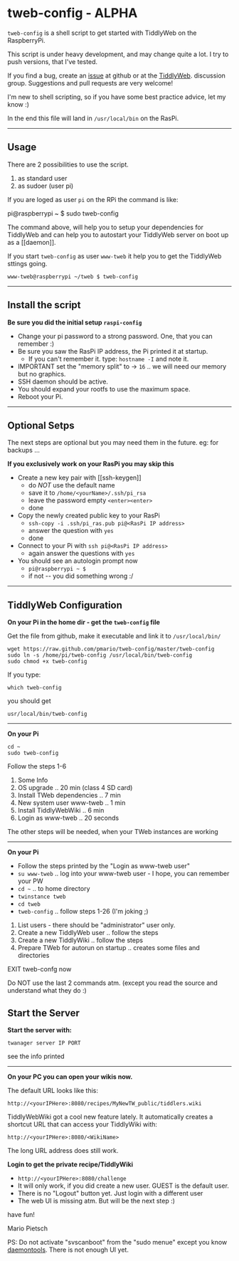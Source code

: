 tweb-config - ALPHA
===========

`tweb-config` is a shell script to get started with TiddlyWeb on the RaspberryPi.

This script is under heavy development, and may change quite a lot. I try to push versions, that I've tested.

If you find a bug, create an [issue](https://github.com/pmario/tweb-config/issues) at github or at the [TiddlyWeb](https://groups.google.com/forum/?hl=en&fromgroups#!forum/tiddlyweb). discussion group. Suggestions and pull requests are very welcome!

I'm new to shell scripting, so if you have some best practice advice, let my know :)

In the end this file will land in `/usr/local/bin` on the RasPi.

----

Usage
-----

There are 2 possibilities to use the script.

 1. as standard user
 2. as sudoer (user pi)

If you are loged as user `pi` on the RPi the command is like: 

 pi@raspberrypi ~ $ sudo tweb-config
   

The command above, will help you to setup your dependencies for TiddlyWeb and can help you to autostart your TiddlyWeb server on boot up as a [[daemon]].


If you start `tweb-config` as user `www-tweb` it help you to get the TiddlyWeb sttings going.

	www-tweb@raspberrypi ~/tweb $ tweb-config

----

Install the script
------------------

**Be sure you did the initial setup `raspi-config`**

* Change your pi password to a strong password. One, that you can remember :)
* Be sure you saw the RasPi IP address, the Pi printed it at startup.
  * If you can't remember it. type: `hostname -I` and note it.
* IMPORTANT set the  "memory split" to -> `16` .. we will need our memory but no graphics.
* SSH daemon should be active.
* You should expand your rootfs to use the maximum space.
* Reboot your Pi.

----

Optional Setps
--------------

The next steps are optional but you may need them in the future. eg: for backups ...

**If you exclusively work on your RasPi you may skip this**

* Create a new key pair with [[ssh-keygen]]
  * do _NOT_ use the default name
  * save it to `/home/<yourName>/.ssh/pi_rsa`
  * leave the password empty `<enter><enter>`
  * done
* Copy the newly created public key to your RasPi
  * `ssh-copy -i .ssh/pi_ras.pub pi@<RasPi IP address>`
  * answer the question with `yes`
  * done
* Connect to your Pi with `ssh pi@<RasPi IP address>`
  * again answer the questions with `yes`
* You should see an autologin prompt now
  * `pi@raspberrypi ~ $`
  * if not -- you did something wrong :/

----

TiddlyWeb Configuration
-----------------------

**On your Pi in the home dir - get the `tweb-config` file**

Get the file from github, make it executable and link it to `/usr/local/bin/`

	wget https://raw.github.com/pmario/tweb-config/master/tweb-config
	sudo ln -s /home/pi/tweb-config /usr/local/bin/tweb-config
	sudo chmod +x tweb-config

If you type:

	which tweb-config
	
you should get

	usr/local/bin/tweb-config
	
----

**On your Pi**

	cd ~
	sudo tweb-config

Follow the steps 1-6

1. Some Info
2. OS upgrade .. 20 min (class 4 SD card)
3. Install TWeb dependencies .. 7 min
4. New system user www-tweb .. 1 min
5. Install TiddlyWebWiki .. 6 min
6. Login as www-tweb .. 20 seconds
  
The other steps will be needed, when your TWeb instances are working

----

**On your Pi**

* Follow the steps printed by the "Login as www-tweb user"
* `su www-tweb` .. log into your www-tweb user - I hope, you can remember your PW
* `cd ~` .. to home directory
* `twinstance tweb`
* `cd tweb`
* `tweb-config` .. follow steps 1-26 (I'm joking ;)

1. List users - there should be "administrator" user only.
2. Create a new TiddlyWeb user .. follow the steps
3. Create a new TiddlyWiki .. follow the steps
4. Prepare TWeb for autorun on startup .. creates some files and directories

EXIT tweb-confg now

Do NOT use the last 2 commands atm. (except you read the source and understand what they do :)

Start the Server
----------------

**Start the server with:**

	twanager server IP PORT

see the info printed

----

**On your PC you can open your wikis now.**

The default URL looks like this:

	http://<yourIPHere>:8080/recipes/MyNewTW_public/tiddlers.wiki

TiddlyWebWiki got a cool new feature lately. It automatically creates a shortcut URL that can access your TiddlyWiki with:

	http://<yourIPHere>:8080/<WikiName>
	
The long URL address does still work.


**Login to get the private recipe/TiddlyWiki**

* `http://<yourIPHere>:8080/challenge`
* It will only work, if you did create a new user. GUEST is the default user.
* There is no "Logout" button yet. Just login with a different user
* The web UI is missing atm. But will be the next step :)

have fun!

Mario Pietsch

PS: Do not activate "svscanboot" from the "sudo menue" except you know [daemontools](http://cr.yp.to/daemontools.html). There is not enough UI yet. 

